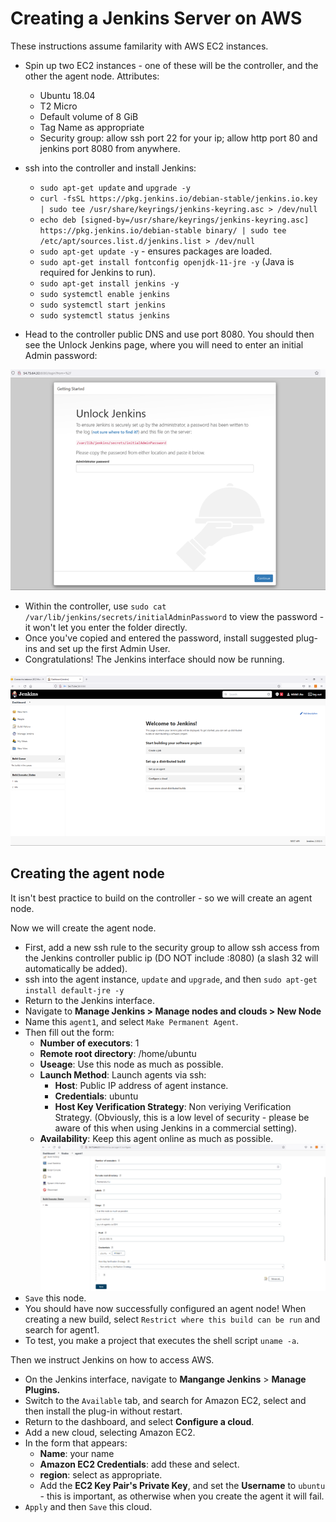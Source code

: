 # Creating a Jenkins Server on AWS
These instructions assume familarity with AWS EC2 instances.
- Spin up two EC2 instances - one of these will be the controller, and the other the agent node. Attributes:
  - Ubuntu 18.04
  - T2 Micro
  - Default volume of 8 GiB
  - Tag Name as appropriate
  - Security group: allow ssh port 22 for your ip; allow http port 80 and jenkins port 8080 from anywhere.
- ssh into the controller and install Jenkins:
  - `sudo apt-get update` and `upgrade -y`
  - `curl -fsSL https://pkg.jenkins.io/debian-stable/jenkins.io.key | sudo tee /usr/share/keyrings/jenkins-keyring.asc > /dev/null`
  - `echo deb [signed-by=/usr/share/keyrings/jenkins-keyring.asc] https://pkg.jenkins.io/debian-stable binary/ | sudo tee /etc/apt/sources.list.d/jenkins.list > /dev/null`
  - `sudo apt-get update -y` - ensures packages are loaded.
  - `sudo apt-get install fontconfig openjdk-11-jre -y` (Java is required for Jenkins to run).
  - `sudo apt-get install jenkins -y`
  - `sudo systemctl enable jenkins`
  - `sudo systemctl start jenkins`
  - `sudo systemctl status jenkins`

- Head to the controller public DNS and use port 8080. You should then see the Unlock Jenkins page, where you will need to enter an initial Admin password:

![Jenkins Initial Password](../diagrams/Jenkins_Initial_Password.png)

- Within the controller, use `sudo cat /var/lib/jenkins/secrets/initialAdminPassword` to view the password - it won't let you enter the folder directly.
- Once you've copied and entered the password, install suggested plug-ins and set up the first Admin User.
- Congratulations! The Jenkins interface should now be running.

![Jenkins Interface](../diagrams/Jenkins_Interface.png)
## Creating the agent node
It isn't best practice to build on the controller - so we will create an agent node. 

Now we will create the agent node.
- First, add a new ssh rule to the security group to allow ssh access from the Jenkins controller public ip (DO NOT include :8080) (a slash 32 will automatically be added).
- ssh into the agent instance, `update` and `upgrade`, and then `sudo apt-get install default-jre -y`
- Return to the Jenkins interface.
- Navigate to __Manage Jenkins > Manage nodes and clouds > New Node__
- Name this `agent1`, and select `Make Permanent Agent`.
- Then fill out the form:
  - __Number of executors__: 1
  - __Remote root directory__: /home/ubuntu
  - __Useage__: Use this node as much as possible.
  - __Launch Method__: Launch agents via ssh:
    - __Host__: Public IP address of agent instance.
    - __Credentials__: ubuntu
    - __Host Key Verification Strategy__: Non veriying Verification Strategy. (Obviously, this is a low level of security - please be aware of this when using Jenkins in a commercial setting).
  - __Availability__: Keep this agent online as much as possible.
![Jenkins Agent Node](../diagrams/Jenkins_Agent_Node.png)
- `Save` this node.
- You should have now successfully configured an agent node! When creating a new build, select `Restrict where this build can be run` and search for agent1.
- To test, you make a project that executes the shell script `uname -a`.

Then we instruct Jenkins on how to access AWS.
- On the Jenkins interface, navigate to **Mangange Jenkins** > __Manage Plugins.__
- Switch to the `Available` tab, and search for Amazon EC2, select and then install the plug-in without restart.
- Return to the dashboard, and select __Configure a cloud__.
- Add a new cloud, selecting Amazon EC2.
- In the form that appears:
  - __Name__: your name
  - __Amazon EC2 Credentials__: add these and select.
  - __region__: select as appropriate.
  - Add the __EC2 Key Pair's Private Key__, and set the __Username__ to `ubuntu` - this is important, as otherwise when you create the agent it will fail.
- `Apply` and then `Save` this cloud.
